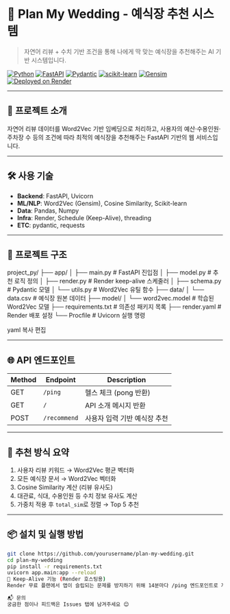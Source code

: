 # 💍 Plan My Wedding - 예식장 추천 시스템

> 자연어 리뷰 + 수치 기반 조건을 통해 나에게 딱 맞는 예식장을 추천해주는 AI 기반 시스템입니다.

[![Python](https://img.shields.io/badge/Python-3.11-blue?logo=python)](https://www.python.org/)
[![FastAPI](https://img.shields.io/badge/FastAPI-0.100+-green?logo=fastapi)](https://fastapi.tiangolo.com/)
[![Pydantic](https://img.shields.io/badge/Pydantic-2.0+-green)](https://docs.pydantic.dev/)
[![scikit-learn](https://img.shields.io/badge/scikit--learn-F7931E?logo=scikit-learn&logoColor=white)](https://scikit-learn.org/)
[![Gensim](https://img.shields.io/badge/gensim-4.3.0+-purple)](https://radimrehurek.com/gensim/)
[![Deployed on Render](https://img.shields.io/badge/Hosted%20on-Render-430098?logo=render)](https://render.com)

---

## 🚀 프로젝트 소개

자연어 리뷰 데이터를 Word2Vec 기반 임베딩으로 처리하고, 사용자의 예산·수용인원·주차장 수 등의 조건에 따라 최적의 예식장을 추천해주는 FastAPI 기반의 웹 서비스입니다.

---

## 🛠 사용 기술

- **Backend**: FastAPI, Uvicorn
- **ML/NLP**: Word2Vec (Gensim), Cosine Similarity, Scikit-learn
- **Data**: Pandas, Numpy
- **Infra**: Render, Schedule (Keep-Alive), threading
- **ETC**: pydantic, requests

---

## 📁 프로젝트 구조

project_py/ ├── app/ │ ├── main.py # FastAPI 진입점 │ ├── model.py # 추천 로직 정의 │ ├── render.py # Render keep-alive 스케줄러 │ ├── schema.py # Pydantic 모델 │ └── utils.py # Word2Vec 유틸 함수 ├── data/ │ └── data.csv # 예식장 원본 데이터 ├── model/ │ └── word2vec.model # 학습된 Word2Vec 모델 ├── requirements.txt # 의존성 패키지 목록 ├── render.yaml # Render 배포 설정 └── Procfile # Uvicorn 실행 명령

yaml
복사
편집

---

## 🌐 API 엔드포인트

| Method | Endpoint        | Description                     |
|--------|------------------|---------------------------------|
| GET    | `/ping`          | 헬스 체크 (pong 반환)           |
| GET    | `/`              | API 소개 메시지 반환            |
| POST   | `/recommend`     | 사용자 입력 기반 예식장 추천    |

---

## 🧪 추천 방식 요약

1. 사용자 리뷰 키워드 → Word2Vec 평균 벡터화
2. 모든 예식장 문서 → Word2Vec 벡터화
3. Cosine Similarity 계산 (리뷰 유사도)
4. 대관료, 식대, 수용인원 등 수치 정보 유사도 계산
5. 가중치 적용 후 `total_sim`로 정렬 → Top 5 추천

---

## 📦 설치 및 실행 방법

```bash
git clone https://github.com/yourusername/plan-my-wedding.git
cd plan-my-wedding
pip install -r requirements.txt
uvicorn app.main:app --reload
🔁 Keep-Alive 기능 (Render 호스팅용)
Render 무료 플랜에서 앱이 슬립되는 문제를 방지하기 위해 14분마다 /ping 엔드포인트로 자동 요청을 보내는 스케줄러 내장.

📬 문의
궁금한 점이나 피드백은 Issues 탭에 남겨주세요 😊
